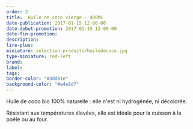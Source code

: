 ```yaml
---
order: 2
title:  Huile de coco vierge - 400ML
date-publication: 2017-01-15 12-00-00
date-debut-promotion: 2017-01-15 12-00-00
date-fin-promotion:
description: 
lire-plus:
miniature: selection-produits/huiledecoco.jpg
type-miniature: red-left
brand:
label: 
tags:
border-color: "#3dd81e"
background-color: "#e4e8d7"
---
```


Huile de coco bio 100% naturelle : elle n'est ni hydrogénée, ni décolorée.

Résistant aux températures élevées, elle est idéale pour la cuisson à la poêle ou au four.

